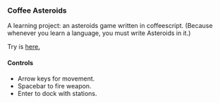 
### Coffee Asteroids

A learning project: an asteroids game written in coffeescript.
(Because whenever you learn a language, you must write Asteroids in it.)

Try is [here.](http://bobgeis.github.io/coffeeAsteroids/)

#### Controls

* Arrow keys for movement.
* Spacebar to fire weapon.
* Enter to dock with stations.



